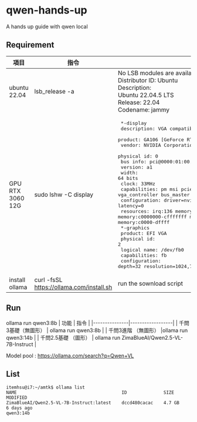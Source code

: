 # qwen-hands-up
A hands up guide with qwen local 
## Requirement
| 項目          | 指令             | 結果 |
|---------------|------------------|------------------|
| ubuntu 22.04 |  lsb_release -a | No LSB modules are available. <br>Distributor ID:	Ubuntu <br>Description: <br>Ubuntu 22.04.5 LTS <br>Release:	22.04 <br>Codename:	jammy|
|GPU RTX 3060 12G | sudo lshw -C display |<pre>   *-display                 <br>       description: VGA compatible controller<br>       product: GA106 [GeForce RTX 3060]<br>       vendor: NVIDIA Corporation<br>       physical id: 0<br>       bus info: pci@0000:01:00.0<br>       version: a1<br>       width: 64 bits<br>       clock: 33MHz<br>       capabilities: pm msi pciexpress vga_controller bus_master cap_list rom<br>       configuration: driver=nvidia latency=0<br>       resources: irq:136 memory:de000000-deffffff memory:c0000000-cfffffff memory:d0000000-d1ffffff ioport:e000(size=128) memory:c0000-dffff<br>  *-graphics<br>       product: EFI VGA<br>       physical id: 2<br>       logical name: /dev/fb0<br>       capabilities: fb<br>       configuration: depth=32 resolution=1024,768 </pre>|
| install ollama | curl -fsSL https://ollama.com/install.sh | run the sownload script |

## Run
ollama run qwen3:8b
| 功能          | 指令             | 
|---------------|------------------|
| 千問3基礎（無圖形）         | ollama run qwen3:8b        | 
| 千問3進階 （無圖形）          |ollama run qwen3:14b | 
| 千問2.5基礎 （圖形）          | ollama run ZimaBlueAI/Qwen2.5-VL-7B-Instruct |

Model pool : https://ollama.com/search?q=Qwen+VL

## List
```
itemhsu@i7:~/amtk$ ollama list
NAME                                        ID              SIZE      MODIFIED   
ZimaBlueAI/Qwen2.5-VL-7B-Instruct:latest    dccd480cacac    4.7 GB    6 days ago    
qwen3:14b
```
